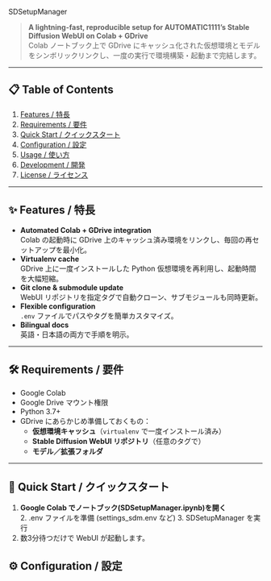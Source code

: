 SDSetupManager

> **A lightning-fast, reproducible setup for AUTOMATIC1111’s Stable Diffusion WebUI on Colab + GDrive**  
> Colab ノートブック上で GDrive にキャッシュ化された仮想環境とモデルをシンボリックリンクし、一度の実行で環境構築・起動まで完結します。

---

## 📋 Table of Contents

1. [Features / 特長](#-features--特長)  
2. [Requirements / 要件](#-requirements--要件)  
3. [Quick Start / クイックスタート](#-quick-start--クイックスタート)  
4. [Configuration / 設定](#-configuration--設定)  
5. [Usage / 使い方](#-usage--使い方)  
6. [Development / 開発](#-development--開発)  
7. [License / ライセンス](#-license--ライセンス)

---

## ✨ Features / 特長

- **Automated Colab + GDrive integration**  
  Colab の起動時に GDrive 上のキャッシュ済み環境をリンクし、毎回の再セットアップを最小化。  
- **Virtualenv cache**  
  GDrive 上に一度インストールした Python 仮想環境を再利用し、起動時間を大幅短縮。  
- **Git clone & submodule update**  
  WebUI リポジトリを指定タグで自動クローン、サブモジュールも同時更新。  
- **Flexible configuration**  
  `.env` ファイルでパスやタグを簡単カスタマイズ。  
- **Bilingual docs**  
  英語・日本語の両方で手順を明示。

---

## 🛠 Requirements / 要件

- Google Colab  
- Google Drive マウント権限  
- Python 3.7+  
- GDrive にあらかじめ準備しておくもの：  
  - **仮想環境キャッシュ**（`virtualenv` で一度インストール済み）  
  - **Stable Diffusion WebUI リポジトリ**（任意のタグで）  
  - **モデル／拡張フォルダ**  

---

## 🚀 Quick Start / クイックスタート

  1. **Google Colab でノートブック(SDSetupManager.ipynb)を開く**  
	2.	.env ファイルを準備 (settings_sdm.env など)
	3.	SDSetupManager を実行
  4.	数3分待つだけで WebUI が起動します。


## ⚙️ Configuration / 設定




